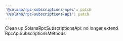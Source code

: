 ```yaml
---
'@solana/rpc-subscriptions-spec': patch
'@solana/rpc-subscriptions-api': patch
---
```


Clean up SolanaRpcSubscriptionsApi: no longer extend RpcApiSubscriptionsMethods
